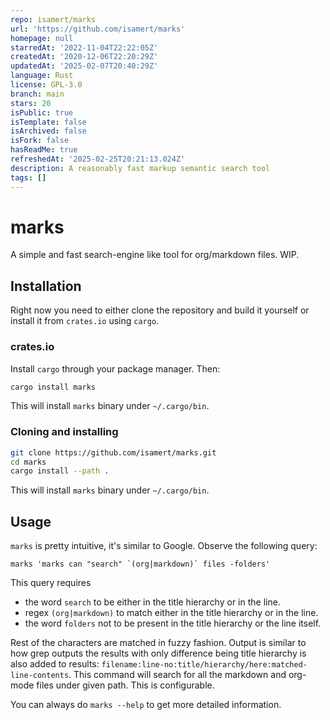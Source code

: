 ```yaml
---
repo: isamert/marks
url: 'https://github.com/isamert/marks'
homepage: null
starredAt: '2022-11-04T22:22:05Z'
createdAt: '2020-12-06T22:20:29Z'
updatedAt: '2025-02-07T20:40:29Z'
language: Rust
license: GPL-3.0
branch: main
stars: 20
isPublic: true
isTemplate: false
isArchived: false
isFork: false
hasReadMe: true
refreshedAt: '2025-02-25T20:21:13.024Z'
description: A reasonably fast markup semantic search tool
tags: []
---
```


# marks

A simple and fast search-engine like tool for org/markdown files. WIP.

## Installation

Right now you need to either clone the repository and build it yourself or install it from `crates.io` using `cargo`.

### crates.io

Install `cargo` through your package manager. Then:

```bash
cargo install marks
```

This will install `marks` binary under `~/.cargo/bin`.

### Cloning and installing

```bash
git clone https://github.com/isamert/marks.git
cd marks
cargo install --path .
```

This will install `marks` binary under `~/.cargo/bin`.

## Usage

`marks` is pretty intuitive, it's similar to Google. Observe the following query:

```
marks 'marks can "search" `(org|markdown)` files -folders'
```

This query requires

- the word `search` to be either in the title hierarchy or in the line.
- regex `(org|markdown)` to match either in the title hierarchy or in the line.
- the word `folders` not to be present in the title hierarchy or the line itself.

Rest of the characters are matched in fuzzy fashion. Output is similar to how grep outputs the results with only difference being title hierarchy is also added to results: `filename:line-no:title/hierarchy/here:matched-line-contents`. This command will search for all the markdown and org-mode files under given path. This is configurable.

You can always do `marks --help` to get more detailed information.
